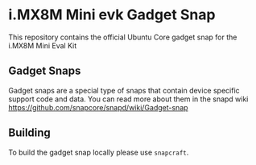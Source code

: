 # i.MX8M Mini evk Gadget Snap

This repository contains the official Ubuntu Core gadget snap for the i.MX8M Mini Eval Kit

## Gadget Snaps

Gadget snaps are a special type of snaps that contain device specific support
code and data. You can read more about them in the snapd wiki
https://github.com/snapcore/snapd/wiki/Gadget-snap

## Building

To build the gadget snap locally please use `snapcraft`.
